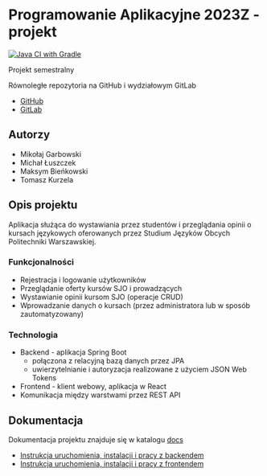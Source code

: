 # Programowanie Aplikacyjne 2023Z - projekt

[![Java CI with Gradle](https://github.com/mGarbowski/pap-projekt/actions/workflows/gradle.yml/badge.svg)](https://github.com/mGarbowski/pap-projekt/actions/workflows/gradle.yml)

Projekt semestralny

Równoległe repozytoria na GitHub i wydziałowym GitLab

* [GitHub](https://github.com/mGarbowski/pap-projekt)
* [GitLab](https://gitlab-stud.elka.pw.edu.pl/mgarbows/pap2023z-z02)

## Autorzy
* Mikołaj Garbowski
* Michał Łuszczek
* Maksym Bieńkowski
* Tomasz Kurzela

## Opis projektu
Aplikacja służąca do wystawiania przez studentów i przeglądania opinii o kursach językowych oferowanych przez 
Studium Języków Obcych Politechniki Warszawskiej.

### Funkcjonalności
* Rejestracja i logowanie użytkowników
* Przeglądanie oferty kursów SJO i prowadzących
* Wystawianie opinii kursom SJO (operacje CRUD)
* Wprowadzanie danych o kursach (przez administratora lub w sposób zautomatyzowany)

### Technologia
* Backend - aplikacja Spring Boot
  * połączona z relacyjną bazą danych przez JPA
  * uwierzytelnianie i autoryzacja realizowane z użyciem JSON Web Tokens
* Frontend - klient webowy, aplikacja w React
* Komunikacja między warstwami przez REST API

## Dokumentacja
Dokumentacja projektu znajduje się w katalogu [docs](./docs)

* [Instrukcja uruchomienia, instalacji i pracy z backendem](./docs/backend.md)
* [Instrukcja uruchomienia, instalacji i pracy z frontendem](./docs/frontend.md)
